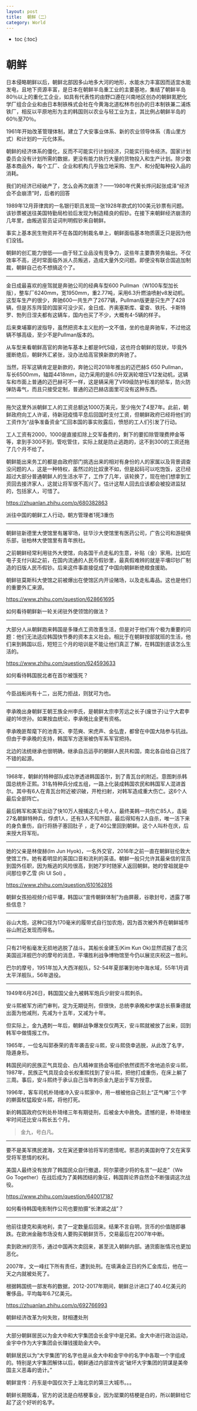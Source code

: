 ```yaml
---
layout: post
title:  朝鲜（二）
category: World 
---
```


* toc
{:toc}

# 朝鲜

日本侵略朝鲜以后，朝鲜北部因多山地多大河的地形，水能水力丰富因而适宜水能发电，且地下资源丰富，是日本在朝鲜半岛重工业的主要基地，集结了朝鲜半岛80％以上的重化工企业，如具有代表性的由野口遵在兴南地区创办的朝鲜氮肥化学厂组合企业和由日本制铁株式会社在今黄海北道松林市创办的日本制铁兼二浦炼铁厂，相反以平原地形为主的韩国则以农业与轻工业为主，其比例占朝鲜半岛的60％至70％。

1961年开始改革管理体制，建立了大安事业体系、新的农业领导体系（青山里方式）和计划的一元化体系。

朝鲜的经济体系的僵化，反而不可能实行计划经济，只能实行指令经济。国家计划委员会没有计划所需的数据，更没有能力执行大量的货物投入和生产计划。除少数基本商品外，每个工厂、企业和机构几乎独立地采购、生产、和分配每种投入品的消耗。

我们的经济已经破产了，怎么会再次崩溃？——1980年代黄长烨问起张成泽“经济会不会崩溃”时，后者的回答

1989年12月菲律宾的一名银行职员发现一张1928年款式的100美元钞票有问题。该钞票被送往美国特勤局检验后发现为制造精良的假钞。在接下来朝鲜经济崩溃的几年里，由叛逃官员证词判明假钞来自朝鲜。

事实上基本民生物资并不在各国的制裁名单上，朝鲜面临基本物质匮乏只是因为他们没钱。

朝鲜的创汇能力很低——由于轻工业品没有竞争力，这些年主要靠劳务输出。不仅效率不高，还时常面临外派人员叛逃，造成大量外交问题。即便没有联合国追加制裁，朝鲜自己也不想搞这个了。

---

金日成最喜欢的座驾就是奔驰公司的经典车型600 Pullman（W100车型加长版），整车厂6240mm，宽1950mm，重2.77吨，采用6.3升燃油喷射v8发动机。这型车生产的很少，奔驰600一共生产了2677辆，Pullman版更是只生产了428辆，但是苏东阵营的国家可没少买，金日成、齐奥塞斯库、霍查、铁托、卡斯特罗、勃列日涅夫都有这辆车，国内也买了不少，大概有4-5辆的样子。

后来柬埔寨的波指导，虽然把资本主义批的一文不值，坐的也是奔驰车，不过他这辆不够高级，至少不是Pullman版本的。

从车型来看朝鲜高官的奔驰车基本上都是9代S级，这也符合朝鲜的现状，毕竟外援断绝后，朝鲜外汇紧张，没办法给高官换新款的奔驰了。

当然，将军这辆肯定是新款的，奔驰公司2018年推出的迈巴赫S 650 Pullman，车长6500mm，轴距4418mm，动力采用的是6.0升双涡轮增压V12发动机，这辆车和市面上普通的迈巴赫可不一样，这是辆采用了VR9级防护标准的轿车，防火防弹防毒气，而且只接受定制，普通的迈巴赫店面里可没有这种东西。

---

拖欠这里外派朝鲜工人的工资总额达1000万美元，至少拖欠了4至7年。此前，朝鲜政府向工人许诺，待新冠疫情平息后回国时支付工资，但朝鲜政府已经将他们的工资作为“战争准备资金”汇回本国的事实败露后，愤怒的工人们引发了行动。

工人工资有2000，1000是直接扣除上交军备费的，剩下的要扣除管理费押金等等，拿到手300不到，管吃管住，实际上就是防止逃跑的，这不到300的工资还拖了几个月不给了。

朝鲜能出来务工的都是由政府部门挑选出来的相对有身份的人的家属以及背景调查没问题的人，这是一种特权，虽然过的比奴隶不如，但是起码可以吃饱饭，这已经超过大部分普通朝鲜人的生活水平了，工作了几年，该轮换了，现在他们想拿到工资回去接济家人，这就让将军很不高兴了。估计这帮人回去应该都会被投进监狱的，包括家人，可惜了。

https://zhuanlan.zhihu.com/p/680382863

派往中国的朝鲜工人行动，朝方管理者1死3重伤

---

朝鲜驻新德里大使馆里有屠宰场，驻华沙大使馆里有医药公司，广告公司和游艇俱乐部，驻柏林大使馆里有青年旅社。

之前朝鲜经常利用驻外大使馆，向各国干点走私的生意，补贴（金）家用。比如在电子支付兴起之前，在国内流通的人民币假钞里，最真假难辨的就是平壤印钞厂制造的旧版人民币假钞。后来这件事直接促成了中国向朝鲜断绝粮食援助。

朝鲜驻莫斯科大使馆之前被爆出在使馆区内开设赌场，以及走私毒品。这也是他们的重要外汇来源。

https://www.zhihu.com/question/628661695

如何看待朝鲜新一轮关闭驻外使领馆的做法？

---

大部分人从朝鲜跑来韩国是多赚点工资改善生活，但是对于他们有个极为重要的问题：他们无法适应韩国快节奏的资本主义社会。相比于在朝鲜按部就班的生活，他们来到韩国以后，短短三个月的培训是不能让他们真正了解，在韩国到底该怎么生活的。

https://www.zhihu.com/question/624593633

如何看待韩国脱北者在首尔被饿死？

---

今臣战船尚有十二，出死力拒战，则犹可为也。

---

李承晚出身朝鲜王朝王族全州李氏，是朝鲜太宗李芳远之长子(废世子)让宁大君李禔的16世孙。如果按血统论，李承晚比金更有资格。

李承晚匪帮麾下的池青天、李范奭、宋虎声、金弘壹，都曾在中国大陆参与抗战。但由于李承晚的支持，韩国军方逐渐被伪军系军官把持。

北边的法统继承也很明确，继承自吕运亭的朝鲜人民共和国，南北各自给自己找了不错的起源。

---

1968年，朝鲜的特种部队成功渗透进韩国首尔，到了青瓦台的附近。意图刺杀韩国总统朴正熙。31名特种兵分成五组，一路上化装成韩国农民和韩国军人混进首尔。其中有6人在青瓦台附近被识破，开枪扫射，对韩军造成重大伤亡。这6个人最后全部阵亡。

最后韩军和美军出动了快10万人搜捕这几十号人，最终美韩一共伤亡85人，击毙27名朝鲜特种兵，俘虏1人，还有3人不知所踪，最后得知有2人自杀，唯一活下来的身负重伤，自行将肠子塞回肚子 ，走了40公里回到朝鲜。这个人叫朴在庆，后来授大将军衔。

---

她的父亲是林俊赫(Im Jun Hyok)，一名外交官，2016年之前一直在朝鲜驻伦敦大使馆工作。她有着明显的英国口音和流利的英语。朝鲜一般只允许其最亲信的官员到国外任职，因为叛逃的风险很高，到她7岁时随家人返回朝鲜。她的曾祖就是中间那位李乙雪 (Ri Ul Sol) 。

https://www.zhihu.com/question/610162816

朝鲜女孩拍视频介绍平壤，韩国以“宣传朝鲜体制”为由屏蔽，谷歌封号，透露了哪些信息？

---

谷山大炮，这种口径为170毫米的履带式自行加农炮，因为首次被外界在朝鲜城市谷山附近发现而得名。

---

只有21号船毫发无损地逃脱了战斗。其船长金建玉(Kim Kun Ok)显然谎报了击沉美国巡洋舰巴尔的摩号的消息，平壤胜利战争博物馆至今仍以展览庆祝这一胜利。

巴尔的摩号，1951年加入大西洋舰队，52-54年夏部署到地中海水域，55年1月调太平洋舰队，56年退役。

---

1949年6月26日，韩国国父金九被韩军炮兵少尉安斗熙刺杀。

安斗熙被军方闭门审判，定为无期徒刑，但很快，总统李承晚和参谋总长蔡秉德就出面为他减刑，先减为十五年，又减为十年。

但实际上，金九遇刺一年后，朝鲜战争爆发仅仅两天，安斗熙就被放了出来，回到韩军中做情报工作。

1965年，一位名叫郭泰荣的青年袭击安斗熙，安斗熙侥幸逃脱，从此改了名字，隐遁身形。

韩国民间的民族正气具现会、白凡精神宣扬会等组织依然锲而不舍地追杀安斗熙，1987年，民族正气具现会会长权重熙找到了安斗熙，把他打成重伤，在床上躺了三周。事后，安斗熙终于承认自己当年刺杀金九是出于军方授意。

1996年，客车司机朴琦绪冲入安斗熙家中，用一根被他自己刻上“正气棒”三个字的擀面杖猛殴安斗熙，将他打死。

新的韩国政府仅判处朴琦绪三年有期徒刑，后被金大中赦免。遗憾的是，朴琦绪坐牢时间还比安斗熙长五个月。

>金九，号白凡。

---

要不是美军携民渡海，文在寅还要体验将军的恩情呢。邪恶的美国剥夺了文在寅享受将军恩情的权利。

美国人最终没有放弃了韩国民众自行撤退，阿尔蒙德少将的名言“一起走”（We Go Together）在战后成为了美韩团结的象征，韩国舆论界自然会不断强调这次战役。

https://www.zhihu.com/question/640017187

如何看待韩国电影制作公司也要拍摄“长津湖之战”？

---

他前往捷克和奥地利，卖了一定数量后回来。结果不言自明，货币的价值随即暴跌。在欧洲金融市场没有人要购买朝鲜货币，交易最后在2007年中断。

卖到欧洲的货币，通过中国再次卖回来，甚至流入朝鲜内部。通货膨胀情况也更加恶化。

2007年，文一峰扛下所有责任，遭到处刑。在填满金正日的外汇金库后，他在一天之内就被处死了。

根据韩国统一部发布的数据，2012-2017年期间，朝鲜总计进口了40.4亿美元的奢侈品，平均每年6.7亿美元。

https://zhuanlan.zhihu.com/p/692766993

朝鲜经济改革为何失败，财相遭处刑

---

大部分朝鲜居民以为金大中和大宇集团会长金宇中是兄弟。金大中进行政治运动，金宇中作为大宇集团会长赚钱援助金大中。

朝鲜居民以为“大宇集团”的名字也是从金大中和金宇中的名字中各取一个字组成的。特别是大宇集团解体以后，朝鲜通过内部宣传说“破坏大宇集团的阴谋是美帝国主义恶毒的诡计。”

朝鲜宣传：丹东是中国仅次于上海北京的第三大城市。。。

朝鲜长期贩毒，官方的说法是白桔梗事业，因为罂粟的桔梗是白的，所以朝鲜给它起了这个好听的名字。
